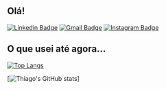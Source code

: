<!DOCTYPE html>


## Olá!  
[![Linkedin Badge](https://img.shields.io/badge/LinkedIn-blue?style=flat&logo=linkedin&labelColor=blue&link=https://www.linkedin.com/in/thiago-c-macedo/)](https://www.linkedin.com/in/thiago-c-macedo/) 
[![Gmail Badge](https://img.shields.io/badge/Gmail-red?style=flat-square&logo=Gmail&logoColor=white&link=mailto:thiagochirana@gmail.com)](mailto:thiagochirana@gmail.com)
[![Instagram Badge](https://img.shields.io/badge/-Instagram-E4405F?style=flat&logo=instagram&logoColor=white&link=https://instagram.com/thiagochirana/)](https://instagram.com/thiagochirana)


## O que usei até agora...


<div>

[![Top Langs](https://github-readme-stats.vercel.app/api/top-langs/?username=othiagomacedo&layout=compact&theme=dark)](https://github.com/othiagomacedo)

[![Thiago's GitHub stats](https://github-readme-stats.vercel.app/api?username=othiagomacedo&count_private=true&show_icons=true&theme=dark&hide=issues)]

</div>


</html>